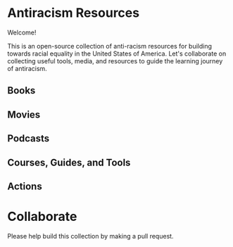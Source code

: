 # Antiracism Resources

Welcome! 

This is an open-source collection of anti-racism resources for building towards racial equality in the United States of America. Let's collaborate on collecting useful tools, media, and resources to guide the learning journey of antiracism. 

## Books

## Movies

## Podcasts

## Courses, Guides, and Tools 

## Actions

# Collaborate

Please help build this collection by making a pull request. 
